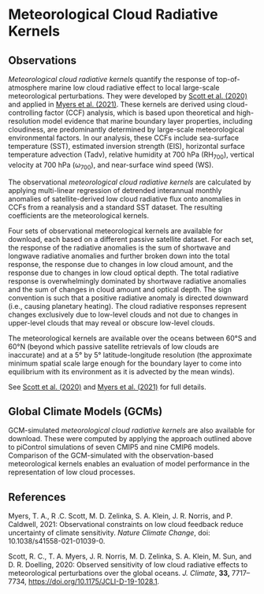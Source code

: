 # Meteorological Cloud Radiative Kernels

## Observations

*Meteorological cloud radiative kernels* quantify the response of top-of-atmosphere marine low cloud radiative effect to local large-scale meteorological perturbations.  They were developed by [Scott et al. (2020)](https://doi.org/10.1175/JCLI-D-19-1028.1) and applied in [Myers et al. (2021)](https://dx.doi.org/10.1038/s41558-021-01039-0).  These kernels are derived using cloud-controlling factor (CCF) analysis, which is based upon theoretical and high-resolution model evidence that marine boundary layer properties, including cloudiness, are predominantly determined by large-scale meteorological environmental factors.  In our analysis, these CCFs include sea-surface temperature (SST), estimated inversion strength (EIS), horizontal surface temperature advection (Tadv), relative humidity at 700 hPa (RH<sub>700</sub>), vertical velocity at 700 hPa (ω<sub>700</sub>), and near-surface wind speed (WS).  

The observational *meteorological cloud radiative kernels* are calculated by applying multi-linear regression of detrended interannual monthly anomalies of satellite-derived low cloud radiative flux onto anomalies in CCFs from a reanalysis and a standard SST dataset.  The resulting coefficients are the meteorological kernels.

Four sets of observational meteorological kernels are available for download, each based on a different passive satellite dataset.  For each set, the response of the radiative anomalies is the sum of shortwave and longwave radiative anomalies and further broken down into the total response, the response due to changes in low cloud amount, and the response due to changes in low cloud optical depth.  The total radiative response is overwhelmingly dominated by shortwave radiative anomalies and the sum of changes in cloud amount and optical depth.  The sign convention is such that a positive radiative anomaly is directed downward (i.e., causing planetary heating).  The cloud radiative responses represent changes exclusively due to low-level clouds and not due to changes in upper-level clouds that may reveal or obscure low-level clouds.  

The meteorological kernels are available over the oceans between 60°S and 60°N (beyond which passive satellite retrievals of low clouds are inaccurate) and at a 5° by 5° latitude-longitude resolution (the approximate minimum spatial scale large enough for the boundary layer to come into equilibrium with its environment as it is advected by the mean winds).

See [Scott et al. (2020)](https://doi.org/10.1175/JCLI-D-19-1028.1) and [Myers et al. (2021)](https://dx.doi.org/10.1038/s41558-021-01039-0) for full details.

## Global Climate Models (GCMs)

GCM-simulated *meteorological cloud radiative kernels* are also available for download.  These were computed by applying the approach outlined above to piControl simulations of seven CMIP5 and nine CMIP6 models.  Comparison of the GCM-simulated with the observation-based meteorological kernels enables an evaluation of model performance in the representation of low cloud processes. 

## References

Myers, T. A., R .C. Scott, M. D. Zelinka, S. A. Klein, J. R. Norris, and P. Caldwell, 2021: Observational constraints on low cloud feedback reduce uncertainty of climate sensitivity. *Nature Climate Change*, doi: 10.1038/s41558-021-01039-0.

Scott, R. C., T. A. Myers, J. R. Norris, M. D. Zelinka, S. A. Klein, M. Sun, and D. R. Doelling, 2020: Observed sensitivity of low cloud radiative effects to meteorological perturbations over the global oceans. *J. Climate*, **33,** 7717–7734, https://doi.org/10.1175/JCLI-D-19-1028.1.

